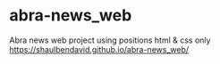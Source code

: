 # abra-news_web
Abra news web project using positions html &amp; css only
https://shaulbendavid.github.io/abra-news_web/
